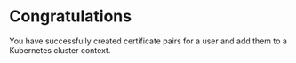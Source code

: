 # Congratulations

You have successfully created certificate pairs for a user and add them to a Kubernetes cluster context.
